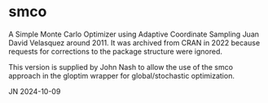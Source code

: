 # smco
A Simple Monte Carlo Optimizer using Adaptive Coordinate Sampling
Juan David Velasquez around 2011. It was archived from CRAN in 2022
because requests for corrections to the package structure were ignored.

This version is supplied by John Nash to allow the use of the smco
approach in the gloptim wrapper for global/stochastic optimization.

JN 2024-10-09
